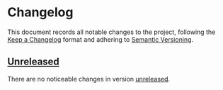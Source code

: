 # Changelog

This document records all notable changes to the project, following the
[Keep a Changelog] format and adhering to [Semantic Versioning].

## [Unreleased]

There are no noticeable changes in version [unreleased].

<!-- Definitions -->

[Keep a Changelog]: https://keepachangelog.com/en/1.1.0/
[Semantic Versioning]: https://semver.org/spec/v2.0.0.html

[Unreleased]: https://github.com/vanyauhalin/result/compare/v0.0.0...HEAD/
[0.0.0]: https://github.com/vanyauhalin/result/releases/tag/v0.0.0/
